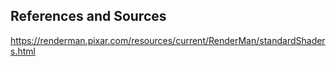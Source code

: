 
## References and Sources
https://renderman.pixar.com/resources/current/RenderMan/standardShaders.html
